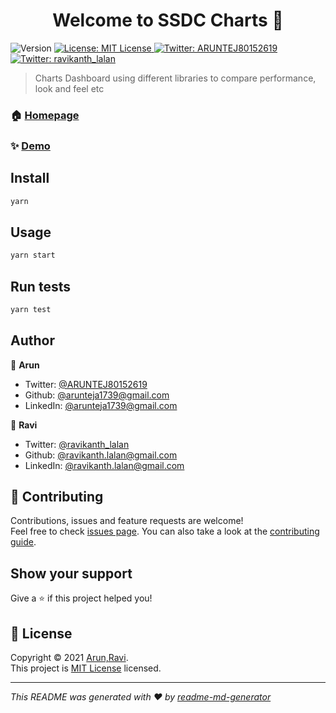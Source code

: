 <h1 align="center">Welcome to SSDC Charts 👋</h1>
<p>
  <img alt="Version" src="https://img.shields.io/badge/version-0.1.0-blue.svg?cacheSeconds=2592000" />
  <a href="https://github.com/Arunteja1739/ssdc-charts/blob/main/LICENSE" target="_blank">
    <img alt="License: MIT License" src="https://img.shields.io/badge/License-MIT License-yellow.svg" />
  </a>
  <a href="https://twitter.com/ARUNTEJ80152619" target="_blank">
    <img alt="Twitter: ARUNTEJ80152619" src="https://img.shields.io/twitter/follow/ARUNTEJ80152619.svg?style=social" />
  </a>
  <a href="https://twitter.com/ravikanth_lalan" target="_blank">
    <img alt="Twitter: ravikanth_lalan" src="https://img.shields.io/twitter/follow/ravikanth_lalan.svg?style=social" />
  </a>
</p>

> Charts Dashboard using different libraries to compare performance, look and feel etc

### 🏠 [Homepage](https://ssdc-charts.herokuapp.com/)

### ✨ [Demo](https://ssdc-charts.herokuapp.com/)

## Install

```sh
yarn
```

## Usage

```sh
yarn start
```

## Run tests

```sh
yarn test
```

## Author

👤 **Arun**

* Twitter: [@ARUNTEJ80152619](https://twitter.com/ARUNTEJ80152619)
* Github: [@arunteja1739@gmail.com](https://github.com/arunteja1739@gmail.com)
* LinkedIn: [@arunteja1739@gmail.com](https://linkedin.com/in/arunteja1739@gmail.com)

👤 **Ravi**
* Twitter: [@ravikanth_lalan](https://twitter.com/ravikanth_lalan)
* Github: [@ravikanth.lalan@gmail.com](https://github.com/ravikanth.lalan@gmail.com)
* LinkedIn: [@ravikanth.lalan@gmail.com](https://linkedin.com/in/ravikanth.lalan@gmail.com)
## 🤝 Contributing

Contributions, issues and feature requests are welcome!<br />Feel free to check [issues page](https://github.com/Arunteja1739/ssdc-charts/issues). You can also take a look at the [contributing guide](https://github.com/Arunteja1739/ssdc-charts).

## Show your support

Give a ⭐️ if this project helped you!

## 📝 License

Copyright © 2021 [Arun,Ravi](https://github.com/arunteja1739@gmail.com).<br />
This project is [MIT License](https://github.com/Arunteja1739/ssdc-charts/blob/main/LICENSE) licensed.

***
_This README was generated with ❤️ by [readme-md-generator](https://github.com/kefranabg/readme-md-generator)_